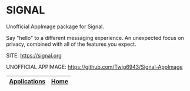# SIGNAL

 Unofficial AppImage package for Signal.

 Say "hello" to a different messaging experience. An unexpected focus on privacy, combined with all of the features you expect.

 SITE: https://signal.org

 UNOFFICIAL APPIMAGE: https://github.com/Twig6943/Signal-AppImage

 | [Applications](https://portable-linux-apps.github.io/apps.html) | [Home](https://portable-linux-apps.github.io)
 | --- | --- |
